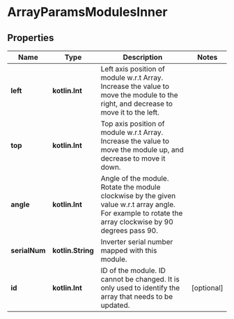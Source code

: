 
# ArrayParamsModulesInner

## Properties
Name | Type | Description | Notes
------------ | ------------- | ------------- | -------------
**left** | **kotlin.Int** | Left axis position of module w.r.t Array. Increase the value to move the module to the right, and decrease to move it to the left. | 
**top** | **kotlin.Int** | Top axis position of module w.r.t Array. Increase the value to move the module up, and decrease to move it down. | 
**angle** | **kotlin.Int** | Angle of the module. Rotate the module clockwise by the given value w.r.t array angle. For example to rotate the array clockwise by 90 degrees pass 90. | 
**serialNum** | **kotlin.String** | Inverter serial number mapped with this module. | 
**id** | **kotlin.Int** | ID of the module. ID cannot be changed. It is only used to identify the array that needs to be updated. |  [optional]



